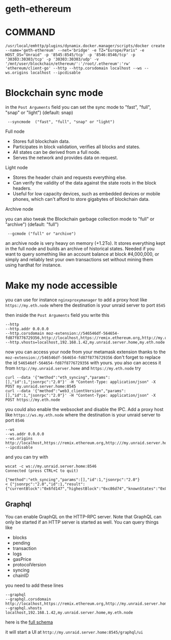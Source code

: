 # geth-ethereum

# COMMAND

```
/usr/local/emhttp/plugins/dynamix.docker.manager/scripts/docker create --name='geth-ethereum' --net='bridge' -e TZ="Europe/Paris" -e HOST_OS="Unraid" -p '8545:8545/tcp' -p '8546:8546/tcp' -p '30303:30303/tcp' -p '30303:30303/udp' -v '/mnt/user/blockchain/ethereum/':'/root/.ethereum':'rw' 'ethereum/client-go' --http --http.corsdomain localhost --ws --ws.origins localhost --ipcdisable
```

# Blockchain sync mode

in the `Post Arguments` field you can set the sync mode to "fast", "full", "snap" or "light") (default: snap)

```
 --syncmode  ("fast", "full", "snap" or "light")
```

Full node

- Stores full blockchain data.
- Participates in block validation, verifies all blocks and states.
- All states can be derived from a full node.
- Serves the network and provides data on request.

Light node

- Stores the header chain and requests everything else.
- Can verify the validity of the data against the state roots in the block headers.
- Useful for low capacity devices, such as embedded devices or mobile phones, which can't afford to store gigabytes of blockchain data.

Archive node

you can also tweak the Blockchain garbage collection mode to "full" or "archive") (default: "full")

```
 --gcmode ("full" or "archive")
```

an archive node is very heavy on memory (+1.2To). It stores everything kept in the full node and builds an archive of historical states. Needed if you want to query something like an account balance at block #4,000,000, or simply and reliably test your own transactions set without mining them using hardhat for instance.

# Make my node accessible

you can use for instance `nginxproxymanager` to add a proxy host like `https://my.eth.node` where the destination is your unraid server to port `8545`

then inside the `Post Arguments` field you write this

```
--http
--http.addr 0.0.0.0
--http.corsdomain moz-extension://546546df-564654-fd87f8776729356,http://localhost,https://remix.ethereum.org,http://my.unraid.server.home,https://my.eth.node
--http.vhosts=localhost,192.168.1.42,my.unraid.server.home,my.eth.node
```

now you can access your node from your metamask extension thanks to the `moz-extension://546546df-564654-fd87f8776729356` don't forget to replace the id `546546df-564654-fd87f8776729356` with yours.
you also can access it from `http://my.unraid.server.home` and `https://my.eth.node`
try

```
curl --data '{"method":"eth_syncing","params":[],"id":1,"jsonrpc":"2.0"}' -H "Content-Type: application/json" -X POST my.unraid.server.home:8545
curl --data '{"method":"web3_clientVersion","params":[],"id":1,"jsonrpc":"2.0"}' -H "Content-Type: application/json" -X POST https://my.eth.node

```

you could also enable the websocket and disable the IPC. Add a proxy host like `https://ws.my.eth.node` where the destination is your unraid server to port `8546`

```
--ws
--ws.addr 0.0.0.0
--ws.origins http://localhost,https://remix.ethereum.org,http:///my.unraid.server.home,https://ws.my.eth.node
--ipcdisable
```

and you can try with

```
wscat -c ws://my.unraid.server.home:8546
Connected (press CTRL+C to quit)

{"method":"eth_syncing","params":[],"id":1,"jsonrpc":"2.0"}
< {"jsonrpc":"2.0","id":1,"result":{"currentBlock":"0x6fd147","highestBlock":"0xc86d74","knownStates":"0x0","pulledStates":"0x0","startingBlock":"0x6a5d40"}}
```

## Graphql

You can enable GraphQL on the HTTP-RPC server. Note that GraphQL can only be started if an HTTP server is started as well.
You can query things like

- blocks
- pending
- transaction
- logs
- gasPrice
- protocolVersion
- syncing
- chainID

you need to add these lines

```
--graphql
--graphql.corsdomain http://localhost,https://remix.ethereum.org,http://my.unraid.server.home,https://my.eth.node
--graphql.vhosts localhost,192.168.1.42,my.unraid.server.home,my.eth.node
```

here is the [full schema](https://eips.ethereum.org/EIPS/eip-1767#schema)

it will start a UI at `http://my.unraid.server.home:8545/graphql/ui`
